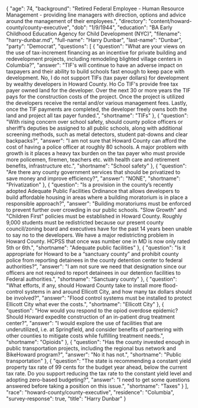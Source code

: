 {
  "age": 74,
  "background": "Retired Federal Employee -  Human Resource Management - providing line managers with direction, options and advice around the management of their employees.",
  "directory": "content/howard-county/county-executive",
  "dob": "1/9/1944",
  "education": "BA Early Childhood Education  Agency for Child Development (NYC)",
  "filename": "harry-dunbar.md",
  "full-name": "Harry Dunbar",
  "last-name": "Dunbar",
  "party": "Democrat",
  "questions": [
    {
      "question": "What are your views on the use of tax-increment financing as an incentive for private building and redevelopment projects, including remodeling blighted village centers in Columbia?",
      "answer": "TIF's will continue to have an adverse impact on taxpayers and their ability to build schools fast enough to keep pace with development.  No, I do not support TIFs (tax payer dollars) for development by wealthy developers in Howard County. Ho Co TIF's provide free tax payer owned land for the developer. Over the next 30 or more years the TIF pays for the construction costs of the project. Once the project is utilized the developers receive the rental and/or various management fees. Lastly, once the TIF payments are completed, the developer freely owns both the land and project all tax payer funded.",
      "shortname": "TIFs"
    },
    {
      "question": "With rising concern over school safety, should county police officers or sheriff’s deputies be assigned to all public schools, along with additional screening methods, such as metal detectors, student pat-downs and clear backpacks?",
      "answer": "I am not sure that Howard County can afford the cost of having a police officer at roughly 80 schools. A major problem with growth is it places a heavy  tax burden on the tax payer who must provide more policemen, firemen, teachers etc. with health care and retirement benefits, infrastructure etc.",
      "shortname": "School safety"
    },
    {
      "question": "Are there any county government services that should be privatized to save money and improve efficiency?",
      "answer": "NONE",
      "shortname": "Privatization"
    },
    {
      "question": "Is a provision in the county’s recently adopted Adequate Public Facilities Ordinance that allows developers to build affordable housing in areas where a building moratorium is in place a responsible approach?",
      "answer": "Building moratoriums must be enforced to prevent further over crowding in our public schools.  \"Slow Growth\" and \"Children First\" policies must be established in Howard County. Roughly 9,000 students must be redistricted because our present county council/zoning board and executives have for the past 14 years been unable to say no to the developers. We have a major redistricting problem in Howard County.  HCPSS that once was number one in MD is now only rated 5th or 6th.",
      "shortname": "Adequate public facilities"
    },
    {
      "question": "Is it appropriate for Howard to be a “sanctuary county” and prohibit county police from reporting detainees in the county detention center to federal authorities?",
      "answer": "I am not sure we need that designation since our officers are not required to report detainees in our detention facilities  to  Federal authorities.",
      "shortname": "Sanctuary county"
    },
    {
      "question": "What efforts, if any, should Howard County take to install more flood-control systems in and around Ellicott City, and how many tax dollars should be involved?",
      "answer": "Flood control systems must be installed to protect Ellicott City what ever the costs.",
      "shortname": "Ellicott City"
    },
    {
      "question": "How would you respond to the opiod overdose epidemic? Should Howard expedite construction of an in-patient drug treatment center?",
      "answer": "I would explore the use of facilities that are underutilized, i.e. at Springfield, and consider benefits of partnering with other counties to mitigate costs while fulfilling treatment needs.",
      "shortname": "Opioids"
    },
    {
      "question": "Has the county invested enough in public transportation projects, including the regional bus network and BikeHoward program?",
      "answer": "No it has not.",
      "shortname": "Public transportation"
    },
    {
      "question": "The state is recommending a constant yield property tax rate of 99 cents for the budget year ahead, below the current tax rate. Do you support reducing the tax rate to the constant yield level and adopting zero-based budgeting?",
      "answer": "I need to get some questions answered before taking a position on this issue.",
      "shortname": "Taxes"
    }
  ],
  "race": "howard-county/county-executive",
  "residence": "Columbia",
  "survey-response": true,
  "title": "Harry Dunbar"
}
